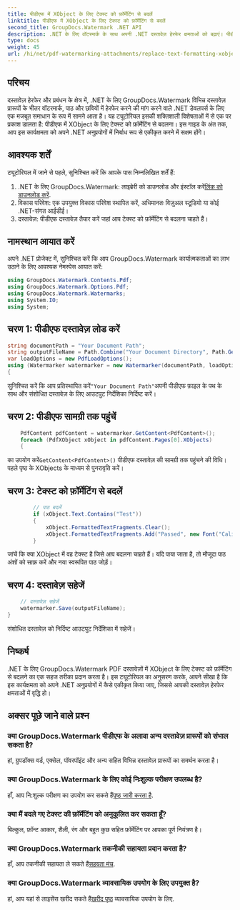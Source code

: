 ```yaml
---
title: पीडीएफ में XObject के लिए टेक्स्ट को फ़ॉर्मेटिंग से बदलें
linktitle: पीडीएफ में XObject के लिए टेक्स्ट को फ़ॉर्मेटिंग से बदलें
second_title: GroupDocs.Watermark .NET API
description: .NET के लिए वॉटरमार्क के साथ अपनी .NET दस्तावेज़ हेरफेर क्षमताओं को बढ़ाएं। पीडीएफ़ में टेक्स्ट को फ़ॉर्मेटिंग से आसानी से बदलने का तरीका जानें।
type: docs
weight: 45
url: /hi/net/pdf-watermarking-attachments/replace-text-formatting-xobject-pdf/
---
```

## परिचय
दस्तावेज़ हेरफेर और प्रबंधन के क्षेत्र में, .NET के लिए GroupDocs.Watermark विभिन्न दस्तावेज़ प्रारूपों के भीतर वॉटरमार्क, पाठ और छवियों में हेरफेर करने की मांग करने वाले .NET डेवलपर्स के लिए एक मजबूत समाधान के रूप में सामने आता है। यह ट्यूटोरियल इसकी शक्तिशाली विशेषताओं में से एक पर प्रकाश डालता है: पीडीएफ में XObject के लिए टेक्स्ट को फ़ॉर्मेटिंग से बदलना। इस गाइड के अंत तक, आप इस कार्यक्षमता को अपने .NET अनुप्रयोगों में निर्बाध रूप से एकीकृत करने में सक्षम होंगे।
## आवश्यक शर्तें
ट्यूटोरियल में जाने से पहले, सुनिश्चित करें कि आपके पास निम्नलिखित शर्तें हैं:
1.  .NET के लिए GroupDocs.Watermark: लाइब्रेरी को डाउनलोड और इंस्टॉल करें[लिंक को डाउनलोड करें](https://releases.groupdocs.com/Watermark/net/).
2. विकास परिवेश: एक उपयुक्त विकास परिवेश स्थापित करें, अधिमानतः विज़ुअल स्टूडियो या कोई .NET-संगत आईडीई।
3. दस्तावेज़: पीडीएफ दस्तावेज़ तैयार करें जहां आप टेक्स्ट को फ़ॉर्मेटिंग से बदलना चाहते हैं।

## नामस्थान आयात करें
अपने .NET प्रोजेक्ट में, सुनिश्चित करें कि आप GroupDocs.Watermark कार्यात्मकताओं का लाभ उठाने के लिए आवश्यक नेमस्पेस आयात करें:
```csharp
using GroupDocs.Watermark.Contents.Pdf;
using GroupDocs.Watermark.Options.Pdf;
using GroupDocs.Watermark.Watermarks;
using System.IO;
using System;
```
## चरण 1: पीडीएफ दस्तावेज़ लोड करें
```csharp
string documentPath = "Your Document Path";
string outputFileName = Path.Combine("Your Document Directory", Path.GetFileName(documentPath));
var loadOptions = new PdfLoadOptions();
using (Watermarker watermarker = new Watermarker(documentPath, loadOptions))
{
```
 सुनिश्चित करें कि आप प्रतिस्थापित करें`"Your Document Path"`अपनी पीडीएफ फ़ाइल के पथ के साथ और संशोधित दस्तावेज़ के लिए आउटपुट निर्देशिका निर्दिष्ट करें।
## चरण 2: पीडीएफ सामग्री तक पहुंचें
```csharp
    PdfContent pdfContent = watermarker.GetContent<PdfContent>();
    foreach (PdfXObject xObject in pdfContent.Pages[0].XObjects)
    {
```
 का उपयोग करें`GetContent<PdfContent>()` पीडीएफ दस्तावेज़ की सामग्री तक पहुंचने की विधि। पहले पृष्ठ के XObjects के माध्यम से पुनरावृति करें।
## चरण 3: टेक्स्ट को फ़ॉर्मेटिंग से बदलें
```csharp
        // पाठ बदलें
        if (xObject.Text.Contains("Test"))
        {
            xObject.FormattedTextFragments.Clear();
            xObject.FormattedTextFragments.Add("Passed", new Font("Calibri", 19, FontStyle.Bold), Color.Red, Color.Aqua);
        }
```
जांचें कि क्या XObject में वह टेक्स्ट है जिसे आप बदलना चाहते हैं। यदि पाया जाता है, तो मौजूदा पाठ अंशों को साफ़ करें और नया स्वरूपित पाठ जोड़ें।
## चरण 4: दस्तावेज़ सहेजें
```csharp
    // दस्तावेज़ सहेजें
    watermarker.Save(outputFileName);
}
```
संशोधित दस्तावेज़ को निर्दिष्ट आउटपुट निर्देशिका में सहेजें।

## निष्कर्ष
.NET के लिए GroupDocs.Watermark PDF दस्तावेज़ों में XObject के लिए टेक्स्ट को फ़ॉर्मेटिंग से बदलने का एक सहज तरीका प्रदान करता है। इस ट्यूटोरियल का अनुसरण करके, आपने सीखा है कि इस कार्यक्षमता को अपने .NET अनुप्रयोगों में कैसे एकीकृत किया जाए, जिससे आपकी दस्तावेज़ हेरफेर क्षमताओं में वृद्धि हो।
## अक्सर पूछे जाने वाले प्रश्न
### क्या GroupDocs.Watermark पीडीएफ के अलावा अन्य दस्तावेज़ प्रारूपों को संभाल सकता है?
हां, ग्रुपडॉक्स वर्ड, एक्सेल, पॉवरपॉइंट और अन्य सहित विभिन्न दस्तावेज़ प्रारूपों का समर्थन करता है।
### क्या GroupDocs.Watermark के लिए कोई निःशुल्क परीक्षण उपलब्ध है?
 हाँ, आप नि:शुल्क परीक्षण का उपयोग कर सकते हैं[पृष्ठ जारी करता है](https://releases.groupdocs.com/).
### क्या मैं बदले गए टेक्स्ट की फ़ॉर्मेटिंग को अनुकूलित कर सकता हूँ?
बिल्कुल, फ़ॉन्ट आकार, शैली, रंग और बहुत कुछ सहित फ़ॉर्मेटिंग पर आपका पूर्ण नियंत्रण है।
### क्या GroupDocs.Watermark तकनीकी सहायता प्रदान करता है?
 हाँ, आप तकनीकी सहायता ले सकते हैं[सहयता मंच](https://forum.groupdocs.com/c/watermark/19).
### क्या GroupDocs.Watermark व्यावसायिक उपयोग के लिए उपयुक्त है?
 हां, आप यहां से लाइसेंस खरीद सकते हैं[खरीद पृष्ठ](https://purchase.groupdocs.com/buy) व्यावसायिक उपयोग के लिए.